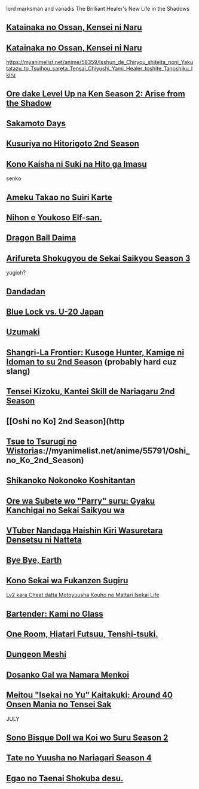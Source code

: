 lord marksman and vanadis
The Brilliant Healer's New Life in the Shadows
## [Katainaka no Ossan, Kensei ni Naru](https://myanimelist.net/anime/59452/Katainaka_no_Ossan_Kensei_ni_Naru)

## [Katainaka no Ossan, Kensei ni Naru](https://myanimelist.net/anime/59452/Katainaka_no_Ossan_Kensei_ni_Naru)
https://myanimelist.net/anime/58359/Isshun_de_Chiryou_shiteita_noni_Yakutatazu_to_Tsuihou_sareta_Tensai_Chiyushi_Yami_Healer_toshite_Tanoshiku_Ikiru
## [Ore dake Level Up na Ken Season 2: Arise from the Shadow](https://myanimelist.net/anime/58567/Ore_dake_Level_Up_na_Ken_Season_2__Arise_from_the_Shadow)
## [Sakamoto Days](https://myanimelist.net/anime/58939/Sakamoto_Days)
## [Kusuriya no Hitorigoto 2nd Season](https://myanimelist.net/anime/58514/Kusuriya_no_Hitorigoto_2nd_Season)
## [Kono Kaisha ni Suki na Hito ga Imasu](https://myanimelist.net/anime/59361/Kono_Kaisha_ni_Suki_na_Hito_ga_Imasu)
senko
## [Ameku Takao no Suiri Karte](https://myanimelist.net/anime/58600/Ameku_Takao_no_Suiri_Karte)
## [Nihon e Youkoso Elf-san.](https://myanimelist.net/anime/57648/Nihon_e_Youkoso_Elf-san)
## [Dragon Ball Daima](https://myanimelist.net/anime/56894/Dragon_Ball_Daima)
## [Arifureta Shokugyou de Sekai Saikyou Season 3](https://myanimelist.net/anime/52995/Arifureta_Shokugyou_de_Sekai_Saikyou_Season_3)
yugioh?
## [Dandadan](https://myanimelist.net/anime/57334/Dandadan)
## [Blue Lock vs. U-20 Japan](https://myanimelist.net/anime/54865/Blue_Lock_vs_U-20_Japan)
## [Uzumaki](https://myanimelist.net/anime/40333/Uzumaki)
## [Shangri-La Frontier: Kusoge Hunter, Kamige ni Idoman to su 2nd Season](https://myanimelist.net/anime/58572/Shangri-La_Frontier__Kusoge_Hunter_Kamige_ni_Idoman_to_su_2nd_Season) (probably hard cuz slang)
## [Tensei Kizoku, Kantei Skill de Nariagaru 2nd Season](https://myanimelist.net/anime/59131/Tensei_Kizoku_Kantei_Skill_de_Nariagaru_2nd_Season)
## [[Oshi no Ko] 2nd Season](http
## [Tsue to Tsurugi no Wistoria](https://myanimelist.net/anime/58059/Tsue_to_Tsurugi_no_Wistoria)s://myanimelist.net/anime/55791/Oshi_no_Ko_2nd_Season)
## [Shikanoko Nokonoko Koshitantan](https://myanimelist.net/anime/58426/Shikanoko_Nokonoko_Koshitantan)
## [Ore wa Subete wo "Parry" suru: Gyaku Kanchigai no Sekai Saikyou wa](https://myanimelist.net/anime/57058/Ore_wa_Subete_wo_Parry_suru__Gyaku_Kanchigai_no_Sekai_Saikyou_wa_Boukensha_ni_Naritai)
## [VTuber Nandaga Haishin Kiri Wasuretara Densetsu ni Natteta](https://myanimelist.net/anime/54284/VTuber_Nandaga_Haishin_Kiri_Wasuretara_Densetsu_ni_Natteta)
## [Bye Bye, Earth](https://myanimelist.net/anime/53626/Bye_Bye_Earth)
## [Kono Sekai wa Fukanzen Sugiru](https://myanimelist.net/anime/54835/Kono_Sekai_wa_Fukanzen_Sugiru)
[Lv2 kara Cheat datta Motoyuusha Kouho no Mattari Isekai Life](https://myanimelist.net/anime/56923/Lv2_kara_Cheat_datta_Motoyuusha_Kouho_no_Mattari_Isekai_Life)

## [Bartender: Kami no Glass](https://myanimelist.net/anime/53407/Bartender__Kami_no_Glass)

## [One Room, Hiatari Futsuu, Tenshi-tsuki.](https://myanimelist.net/anime/56838/One_Room_Hiatari_Futsuu_Tenshi-tsuki)
## [Dungeon Meshi](https://myanimelist.net/anime/52701/Dungeon_Meshi)
## [Dosanko Gal wa Namara Menkoi](https://myanimelist.net/anime/53421/Dosanko_Gal_wa_Namara_Menkoi)
## [Meitou "Isekai no Yu" Kaitakuki: Around 40 Onsen Mania no Tensei Sak](https://myanimelist.net/anime/57315/Meitou_Isekai_no_Yu_Kaitakuki__Around_40_Onsen_Mania_no_Tensei_Saki_wa_Nonbiri_Onsen_Tengoku_deshita)

JULY
## [Sono Bisque Doll wa Koi wo Suru Season 2](https://myanimelist.net/anime/53065/Sono_Bisque_Doll_wa_Koi_wo_Suru_Season_2)
## [Tate no Yuusha no Nariagari Season 4](https://myanimelist.net/anime/57907/Tate_no_Yuusha_no_Nariagari_Season_4)
## [Egao no Taenai Shokuba desu.](https://myanimelist.net/anime/57859/Egao_no_Taenai_Shokuba_desu)
## 